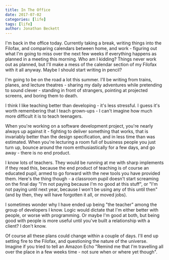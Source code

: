 ```yaml
---
title: In The Office
date: 2017-07-02
categories: [life]
tags: [life]
author: Jonathan Beckett
---
```


I'm back in the office today. Currently taking a break, writing things into the Filofax, and comparing calendars between home, and work - figuring out what I'm going to miss over the next few weeks if everything happens as planned in a meeting this morning. Who am I kidding? Things never work out as planned, but I'll make a mess of the calendar section of my Filofax with it all anyway. Maybe I should start writing in pencil?

I'm going to be on the road a lot this summer. I'll be writing from trains, planes, and lecture theatres - sharing my daily adventures while pretending to sound clever - standing in front of strangers, pointing at projected screens, and boring them to death.

I think I like teaching better than developing - it's less stressful. I guess it's worth remembering that I teach grown-ups - I can't imagine how much more difficult it is to teach teenagers.

When you're working on a software development project, you're nearly always up against it - fighting to deliver something that works, that is invariably better than the design specification, and in less time than was estimated. When you're lecturing a room full of business people you just turn up, bounce around the room enthusiastically for a few days, and go away - there is no end product.

I know lots of teachers. They would be running at me with sharp implements if they read this, because the end product of teaching is of course an educated pupil, armed to go forward with the new tools you have provided them. Here's the thing though - a classroom pupil doesn't start screaming on the final day "I'm not paying because I'm no good at this stuff", or "I'm not paying until next year, because I won't be using any of this until then" (and by then, they will have forgotten it all, or moved jobs).

I sometimes wonder why I have ended up being "the teacher" among the group of developers I know. Logic would dictate that I'm either better with people, or worse with programming. Or maybe I'm good at both, but being good with people is more useful until you've built a relationship with a client? I don't know.

Of course all these plans could change within a couple of days. I'll end up setting fire to the Filofax, and questioning the nature of the universe. Imagine if you tried to tell an Amazon Echo "Remind me that I'm travelling all over the place in a few weeks time - not sure when or where yet though".